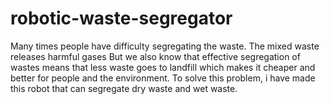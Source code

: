 # robotic-waste-segregator
Many times people have difficulty segregating the waste. The mixed waste releases harmful gases But we also know that effective segregation of wastes means that less waste goes to landfill which makes it cheaper and better for people and the environment.  To solve this problem, i have made this robot that can segregate dry waste and wet waste. 
